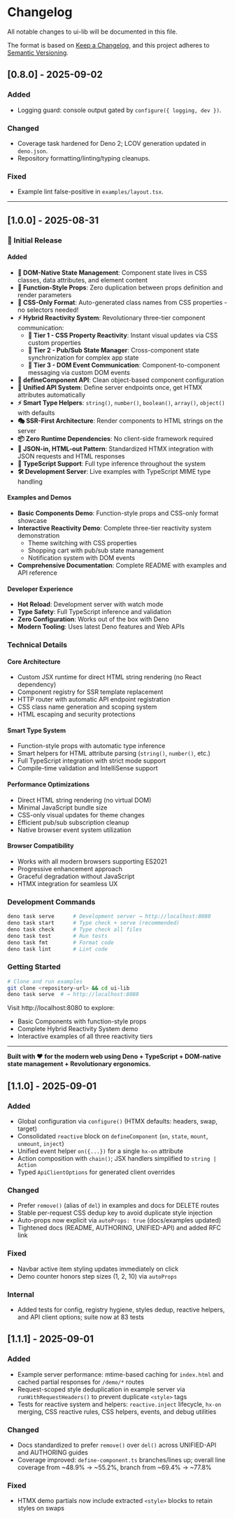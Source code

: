 # Changelog

All notable changes to ui-lib will be documented in this file.

The format is based on [Keep a Changelog](https://keepachangelog.com/en/1.0.0/),
and this project adheres to
[Semantic Versioning](https://semver.org/spec/v2.0.0.html).

## [0.8.0] - 2025-09-02

### Added

- Logging guard: console output gated by `configure({ logging, dev })`.

### Changed

- Coverage task hardened for Deno 2; LCOV generation updated in `deno.json`.
- Repository formatting/linting/typing cleanups.

### Fixed

- Example lint false-positive in `examples/layout.tsx`.

---

## [1.0.0] - 2025-08-31

### 🎉 Initial Release

#### Added

- **🎯 DOM-Native State Management**: Component state lives in CSS classes, data
  attributes, and element content
- **🚀 Function-Style Props**: Zero duplication between props definition and
  render parameters
- **🎨 CSS-Only Format**: Auto-generated class names from CSS properties - no
  selectors needed!
- **⚡ Hybrid Reactivity System**: Revolutionary three-tier component
  communication:
  - **🎨 Tier 1 - CSS Property Reactivity**: Instant visual updates via CSS
    custom properties
  - **📡 Tier 2 - Pub/Sub State Manager**: Cross-component state synchronization
    for complex app state
  - **🔔 Tier 3 - DOM Event Communication**: Component-to-component messaging
    via custom DOM events
- **🔧 defineComponent API**: Clean object-based component configuration
- **🔄 Unified API System**: Define server endpoints once, get HTMX attributes
  automatically
- **⚡ Smart Type Helpers**: `string()`, `number()`, `boolean()`, `array()`,
  `object()` with defaults
- **🎭 SSR-First Architecture**: Render components to HTML strings on the server
- **📦 Zero Runtime Dependencies**: No client-side framework required
- **🧾 JSON-in, HTML-out Pattern**: Standardized HTMX integration with JSON
  requests and HTML responses
- **🔧 TypeScript Support**: Full type inference throughout the system
- **🛠 Development Server**: Live examples with TypeScript MIME type handling

#### Examples and Demos

- **Basic Components Demo**: Function-style props and CSS-only format showcase
- **Interactive Reactivity Demo**: Complete three-tier reactivity system
  demonstration
  - Theme switching with CSS properties
  - Shopping cart with pub/sub state management
  - Notification system with DOM events
- **Comprehensive Documentation**: Complete README with examples and API
  reference

#### Developer Experience

- **Hot Reload**: Development server with watch mode
- **Type Safety**: Full TypeScript inference and validation
- **Zero Configuration**: Works out of the box with Deno
- **Modern Tooling**: Uses latest Deno features and Web APIs

### Technical Details

#### Core Architecture

- Custom JSX runtime for direct HTML string rendering (no React dependency)
- Component registry for SSR template replacement
- HTTP router with automatic API endpoint registration
- CSS class name generation and scoping system
- HTML escaping and security protections

#### Smart Type System

- Function-style props with automatic type inference
- Smart helpers for HTML attribute parsing (`string()`, `number()`, etc.)
- Full TypeScript integration with strict mode support
- Compile-time validation and IntelliSense support

#### Performance Optimizations

- Direct HTML string rendering (no virtual DOM)
- Minimal JavaScript bundle size
- CSS-only visual updates for theme changes
- Efficient pub/sub subscription cleanup
- Native browser event system utilization

#### Browser Compatibility

- Works with all modern browsers supporting ES2021
- Progressive enhancement approach
- Graceful degradation without JavaScript
- HTMX integration for seamless UX

### Development Commands

```bash
deno task serve      # Development server → http://localhost:8080
deno task start      # Type check + serve (recommended)
deno task check      # Type check all files  
deno task test       # Run tests
deno task fmt        # Format code
deno task lint       # Lint code
```

### Getting Started

```bash
# Clone and run examples
git clone <repository-url> && cd ui-lib
deno task serve  # → http://localhost:8080
```

Visit http://localhost:8080 to explore:

- Basic Components with function-style props
- Complete Hybrid Reactivity System demo
- Interactive examples of all three reactivity tiers

---

**Built with ❤️ for the modern web using Deno + TypeScript + DOM-native state
management + Revolutionary ergonomics.**

## [1.1.0] - 2025-09-01

### Added

- Global configuration via `configure()` (HTMX defaults: headers, swap, target)
- Consolidated `reactive` block on `defineComponent` (`on`, `state`, `mount`,
  `unmount`, `inject`)
- Unified event helper `on({...})` for a single `hx-on` attribute
- Action composition with `chain()`; JSX handlers simplified to
  `string | Action`
- Typed `ApiClientOptions` for generated client overrides

### Changed

- Prefer `remove()` (alias of `del`) in examples and docs for DELETE routes
- Stable per-request CSS dedup key to avoid duplicate style injection
- Auto-props now explicit via `autoProps: true` (docs/examples updated)
- Tightened docs (README, AUTHORING, UNIFIED-API) and added RFC link

### Fixed

- Navbar active item styling updates immediately on click
- Demo counter honors step sizes (1, 2, 10) via `autoProps`

### Internal

- Added tests for config, registry hygiene, styles dedup, reactive helpers, and
  API client options; suite now at 83 tests

## [1.1.1] - 2025-09-01

### Added

- Example server performance: mtime-based caching for `index.html` and cached
  partial responses for `/demo/*` routes
- Request-scoped style deduplication in example server via
  `runWithRequestHeaders()` to prevent duplicate `<style>` tags
- Tests for reactive system and helpers: `reactive.inject` lifecycle, `hx-on`
  merging, CSS reactive rules, CSS helpers, events, and debug utilities

### Changed

- Docs standardized to prefer `remove()` over `del()` across UNIFIED-API and
  AUTHORING guides
- Coverage improved: `define-component.ts` branches/lines up; overall line
  coverage from ~48.9% → ~55.2%, branch from ~69.4% → ~77.8%

### Fixed

- HTMX demo partials now include extracted `<style>` blocks to retain styles on
  swaps
